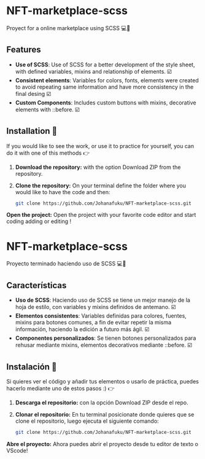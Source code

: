 # NFT-marketplace-scss

Proyect for a online marketplace using SCSS 💻📑

## Features

- **Use of SCSS**: Use of SCSS for a better development of the style sheet, with defined variables, mixins and relationship of elements. ☑️ 
- **Consistent elements**: Variables for colors, fonts, elements were created to avoid repeating same information and have more consistency in the final desing ☑️ 
- **Custom Components**: Includes custom buttons with mixins, decorative elements with ::before. ☑️ 


## Installation 📍

If you would like to see the work, or use it to practice for yourself, you can do it with one of this methods 👉

1. **Download the repository:** with the option Download ZIP from the repository.

2. **Clone the repository:**
On your terminal define the folder where you would like to have the code and then:
     ```sh
    git clone https://github.com/Johanafuku/NFT-marketplace-scss.git
    ```

**Open the project:** Open the project with your favorite code editor and start coding adding or editing !


#
# NFT-marketplace-scss

Proyecto terminado haciendo uso de SCSS 💻📑

## Características

- **Uso de SCSS**: Haciendo uso de SCSS se tiene un mejor manejo de la hoja de estilo, con variables y mixins definidos de antemano. ☑️ 
- **Elementos consistentes**: Variables definidas para colores, fuentes, mixins para botones comunes, a fin de evitar repetir la misma información, haciendo la edición a futuro más ágil. ☑️ 
- **Componentes personalizados**: Se tienen botones personalizados para rehusar mediante mixins, elementos decorativos mediante ::before. ☑️ 


## Instalación 📍

Si quieres ver el código y añadir tus elementos o usarlo de práctica, puedes hacerlo mediante uno de estos pasos :) 👉

1. **Descarga el repositorio:** con la opción Download ZIP desde el repo.

2. **Clonar el repositorio:**
En tu terminal posicionate donde quieres que se clone el repositorio, luego ejecuta el siguiente comando:
     ```sh
    git clone https://github.com/Johanafuku/NFT-marketplace-scss.git
    ```

**Abre el proyecto:** Ahora puedes abrir el proyecto desde tu editor de texto o VScode!
